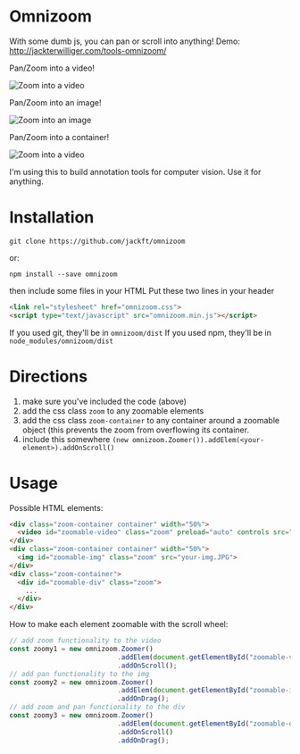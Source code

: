 # Omnizoom
With some dumb js, you can pan or scroll into anything! Demo: http://jackterwilliger.com/tools-omnizoom/

Pan/Zoom into a video!

![Zoom into a video](http://jackterwilliger.com/wp-content/uploads/2018/07/omnizoom-video.gif)

Pan/Zoom into an image!

![Zoom into an image](http://jackterwilliger.com/wp-content/uploads/2018/07/omnizoom-image.gif)

Pan/Zoom into a container!

![Zoom into a video](http://jackterwilliger.com/wp-content/uploads/2018/07/omnizoom-div.gif)

I'm using this to build annotation tools for computer vision. Use it for anything.

# Installation
```
git clone https://github.com/jackft/omnizoom
```
or:
```
npm install --save omnizoom
```

then include some files in your HTML
Put these two lines in your header
```html
<link rel="stylesheet" href="omnizoom.css">
<script type="text/javascript" src="omnizoom.min.js"></script>  
```

If you used git, they'll be in ```omnizoom/dist```
If you used npm, they'll be in ```node_modules/omnizoom/dist```

# Directions
1. make sure you've included the code (above)
2. add the css class ```zoom``` to any zoomable elements
3. add the css class ```zoom-container``` to any container around a zoomable object (this prevents the zoom from overflowing its container.
4. include this somewhere ```(new omnizoom.Zoomer()).addElem(<your-element>).addOnScroll()```

# Usage
Possible HTML elements:
```html
<div class="zoom-container container" width="50%">
  <video id="zoomable-video" class="zoom" preload="auto" controls src="your-video.mp4"></video>
</div>
<div class="zoom-container container" width="50%">
  <img id="zoomable-img" class="zoom" src="your-img.JPG">
</div>
<div class="zoom-container">
  <div id="zoomable-div" class="zoom">
    ...
  </div>
</div>
```
How to make each element zoomable with the scroll wheel:
```javascript
// add zoom functionality to the video
const zoomy1 = new omnizoom.Zoomer()
                           .addElem(document.getElementById("zoomable-video"))
                           .addOnScroll();
// add pan functionality to the img
const zoomy2 = new omnizoom.Zoomer()
                           .addElem(document.getElementById("zoomable-img"))
                           .addOnDrag();
// add zoom and pan functionality to the div
const zoomy3 = new omnizoom.Zoomer()
                           .addElem(document.getElementById("zoomable-div"))
                           .addOnScroll()
                           .addOnDrag();
```
